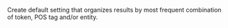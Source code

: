 Create default setting that organizes results by most frequent combination of token, POS tag and/or entity.